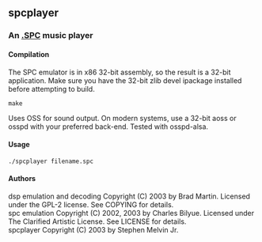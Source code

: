## spcplayer
### An [.SPC](www.zophar.net/music/spc.html) music player

#### Compilation

The SPC emulator is in x86 32-bit assembly, so the result is a 32-bit
application.
Make sure you have the 32-bit zlib devel ipackage installed before attempting
to build.


```
make
```

Uses OSS for sound output. On modern systems, use a 32-bit aoss or osspd
with your preferred back-end. Tested with osspd-alsa.

#### Usage
    
```
./spcplayer filename.spc
```

#### Authors

dsp emulation and decoding Copyright (C) 2003 by Brad Martin. Licensed under the GPL-2 license. See COPYING for details.  
spc emulation Copyright (C) 2002, 2003 by Charles Bilyue. Licensed under The Clarified Artistic License. See LICENSE for details.  
spcplayer Copyright (C) 2003 by Stephen Melvin Jr.  
